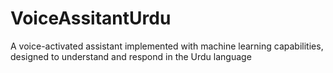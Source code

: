 # VoiceAssitantUrdu
A voice-activated assistant implemented with machine learning capabilities, designed to understand and respond in the Urdu language

